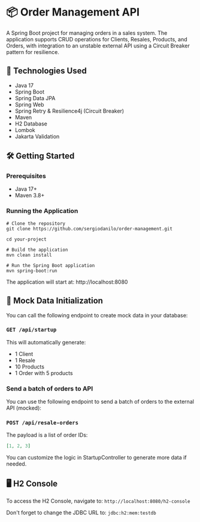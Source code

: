 # 📦 Order Management API

A Spring Boot project for managing orders in a sales system. The application supports CRUD operations for Clients, Resales, Products, and Orders, with integration to an unstable external API using a Circuit Breaker pattern for resilience.

## 🚀 Technologies Used
- Java 17
- Spring Boot
- Spring Data JPA
- Spring Web
- Spring Retry & Resilience4j (Circuit Breaker)
- Maven
- H2 Database
- Lombok
- Jakarta Validation

## 🛠️ Getting Started
### Prerequisites
- Java 17+
- Maven 3.8+

### Running the Application
```
# Clone the repository
git clone https://github.com/sergiodanilo/order-management.git

cd your-project

# Build the application
mvn clean install

# Run the Spring Boot application
mvn spring-boot:run
```
The application will start at: http://localhost:8080

## 🌱 Mock Data Initialization
You can call the following endpoint to create mock data in your database:

### `GET /api/startup`

This will automatically generate:
- 1 Client
- 1 Resale
- 10 Products
- 1 Order with 5 products

### Send a batch of orders to API

You can use the following endpoint to send a batch of orders to the external API (mocked):
### `POST /api/resale-orders`
The payload is a list of order IDs:
```json
[1, 2, 3]
```

You can customize the logic in StartupController to generate more data if needed.

## 🖥️ H2 Console
To access the H2 Console, navigate to:
```http://localhost:8080/h2-console```

Don't forget to change the JDBC URL to: 
```jdbc:h2:mem:testdb```